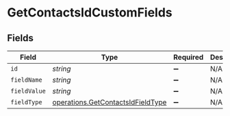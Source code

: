 # GetContactsIdCustomFields


## Fields

| Field                                                                                  | Type                                                                                   | Required                                                                               | Description                                                                            |
| -------------------------------------------------------------------------------------- | -------------------------------------------------------------------------------------- | -------------------------------------------------------------------------------------- | -------------------------------------------------------------------------------------- |
| `id`                                                                                   | *string*                                                                               | :heavy_minus_sign:                                                                     | N/A                                                                                    |
| `fieldName`                                                                            | *string*                                                                               | :heavy_minus_sign:                                                                     | N/A                                                                                    |
| `fieldValue`                                                                           | *string*                                                                               | :heavy_minus_sign:                                                                     | N/A                                                                                    |
| `fieldType`                                                                            | [operations.GetContactsIdFieldType](../../models/operations/getcontactsidfieldtype.md) | :heavy_minus_sign:                                                                     | N/A                                                                                    |